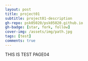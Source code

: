 ```yaml
---
layout: post
title: project01
subtitle: project01-description
gh-repo: psk05020/psk05020.github.io
gh-badge: [star, fork, follow]
cover-img: /assets/img/path.jpg
tags: [test]
comments: true
---
```


THIS IS TEST PAGE04

